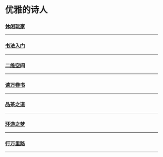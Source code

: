 优雅的诗人
=========

### [休闲玩家](game/index)

---

### [书法入门](handwriting/index)

---

### [二维空间](quadratic-element/index)

---

### [读万卷书](reading/index)

---

### [品茶之道](tea/index)

---

### [环游之梦](trip/index)

---

### [行万里路](vehicle/index)

---
